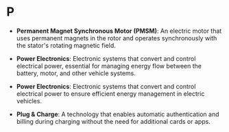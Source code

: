# P

- **Permanent Magnet Synchronous Motor (PMSM)**: An electric motor that uses permanent magnets in the rotor and operates synchronously with the stator's rotating magnetic field.

- **Power Electronics**: Electronic systems that convert and control electrical power, essential for managing energy flow between the battery, motor, and other vehicle systems.

- **Power Electronics**: Electronic systems that convert and control electrical power to ensure efficient energy management in electric vehicles.

- **Plug & Charge**: A technology that enables automatic authentication and billing during charging without the need for additional cards or apps.  